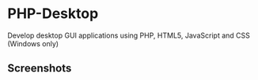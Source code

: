 # PHP-Desktop
Develop desktop GUI applications using PHP, HTML5, JavaScript and CSS (Windows only)
## Screenshots
<image-card alt="Dealsbe Interface" src="www/favicon.ico" ></image-card>
